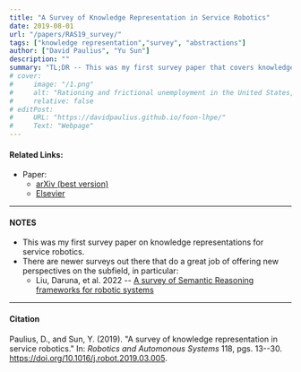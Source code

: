 ```yaml
---
title: "A Survey of Knowledge Representation in Service Robotics" 
date: 2019-08-01
url: "/papers/RAS19_survey/"
tags: ["knowledge representation","survey", "abstractions"]
author: ["David Paulius", "Yu Sun"]
description: "" 
summary: "TL;DR -- This was my first survey paper that covers knowledge representations for service robotics. Although it is dated, it covers an extensive list of approaches used to represent knowledge for several robot sub-tasks." 
# cover:
#     image: "/1.png"
#     alt: "Rationing and frictional unemployment in the United States, 1964–2009"
#     relative: false
# editPost:
#     URL: "https://davidpaulius.github.io/foon-lhpe/"
#     Text: "Webpage"
---
```


#### Related Links:

+ Paper: 
  + [arXiv (best version)](https://arxiv.org/abs/1807.02192)
  + [Elsevier](https://www.sciencedirect.com/science/article/pii/S0921889018303506)

---

#### NOTES

+ This was my first survey paper on knowledge representations for service robotics.
+ There are newer surveys out there that do a great job of offering new perspectives on the subfield, in particular:
  + Liu, Daruna, et al. 2022 -- [A survey of Semantic Reasoning frameworks for robotic systems](https://www.sciencedirect.com/science/article/pii/S092188902200183X)

---

#### Citation

Paulius, D., and Sun, Y. (2019). "A survey of knowledge representation in service robotics." In: *Robotics and Automonous Systems* 118, pgs. 13--30. https://doi.org/10.1016/j.robot.2019.03.005.

